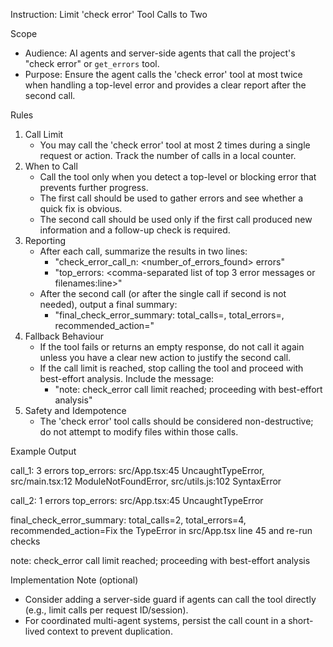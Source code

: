 Instruction: Limit 'check error' Tool Calls to Two

Scope

- Audience: AI agents and server-side agents that call the project's "check error" or `get_errors` tool.
- Purpose: Ensure the agent calls the 'check error' tool at most twice when handling a top-level error and provides a clear report after the second call.

Rules

1. Call Limit
   - You may call the 'check error' tool at most 2 times during a single request or action. Track the number of calls in a local counter.
2. When to Call
   - Call the tool only when you detect a top-level or blocking error that prevents further progress.
   - The first call should be used to gather errors and see whether a quick fix is obvious.
   - The second call should be used only if the first call produced new information and a follow-up check is required.
3. Reporting
   - After each call, summarize the results in two lines:
     - "check_error_call_n: <number_of_errors_found> errors"
     - "top_errors: <comma-separated list of top 3 error messages or filenames:line>"
   - After the second call (or after the single call if second is not needed), output a final summary:
     - "final_check_error_summary: total_calls=<n>, total_errors=<m>, recommended_action=<short instruction>"
4. Fallback Behaviour
   - If the tool fails or returns an empty response, do not call it again unless you have a clear new action to justify the second call.
   - If the call limit is reached, stop calling the tool and proceed with best-effort analysis. Include the message:
     - "note: check_error call limit reached; proceeding with best-effort analysis"
5. Safety and Idempotence
   - The 'check error' tool calls should be considered non-destructive; do not attempt to modify files within those calls.

Example Output

call_1: 3 errors
top_errors: src/App.tsx:45 UncaughtTypeError, src/main.tsx:12 ModuleNotFoundError, src/utils.js:102 SyntaxError

call_2: 1 errors
top_errors: src/App.tsx:45 UncaughtTypeError

final_check_error_summary: total_calls=2, total_errors=4, recommended_action=Fix the TypeError in src/App.tsx line 45 and re-run checks

note: check_error call limit reached; proceeding with best-effort analysis

Implementation Note (optional)

- Consider adding a server-side guard if agents can call the tool directly (e.g., limit calls per request ID/session).
- For coordinated multi-agent systems, persist the call count in a short-lived context to prevent duplication.
